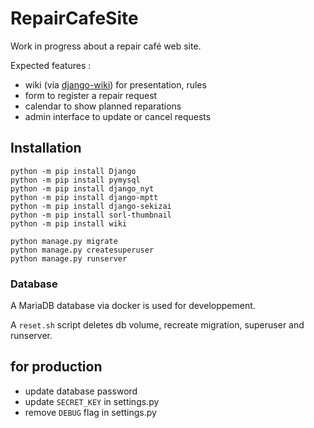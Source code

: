 # RepairCafeSite

Work in progress about a repair café web site.

Expected features :

  - wiki (via [django-wiki](https://github.com/django-wiki/django-wiki)) for presentation, rules
  - form to register a repair request
  - calendar to show planned reparations
  - admin interface to update or cancel requests


## Installation

    python -m pip install Django
    python -m pip install pymysql
    python -m pip install django_nyt
    python -m pip install django-mptt
    python -m pip install django-sekizai
    python -m pip install sorl-thumbnail
    python -m pip install wiki

    python manage.py migrate
    python manage.py createsuperuser
    python manage.py runserver

### Database

A MariaDB database via docker is used for developpement.

A `reset.sh` script deletes db volume, recreate migration, superuser and runserver.

## for production

 - update database password
 - update `SECRET_KEY` in settings.py
 - remove `DEBUG` flag in settings.py



